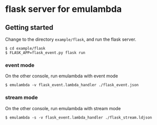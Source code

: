 # flask server for emulambda

## Getting started

Change to the directory `example/flask`, and run the flask server.

```
$ cd example/flask
$ FLASK_APP=flask_event.py flask run
```

### event mode

On the other console, run emulambda with event mode

```
$ emulambda -v flask_event.lambda_handler ./flask_event.json
```


### stream mode

On the other console, run emulambda with stream mode

```
$ emulambda -s -v flask_event.lambda_handler ./flask_stream.ldjson
```
